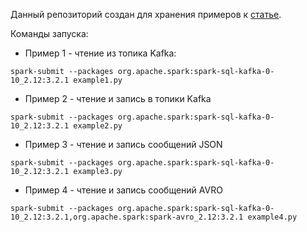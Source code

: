 Данный репозиторий создан для хранения примеров к [статье](https://github.com/dedkot01/article-pyspark-streaming-with-kafka/blob/main/ARTICLE.md).

Команды запуска:

* Пример 1 - чтение из топика Kafka:

```
spark-submit --packages org.apache.spark:spark-sql-kafka-0-10_2.12:3.2.1 example1.py
```

* Пример 2 - чтение и запись в топики Kafka

```
spark-submit --packages org.apache.spark:spark-sql-kafka-0-10_2.12:3.2.1 example2.py
```

* Пример 3 - чтение и запись сообщений JSON

```
spark-submit --packages org.apache.spark:spark-sql-kafka-0-10_2.12:3.2.1 example3.py
```

* Пример 4 - чтение и запись сообщений AVRO

```
spark-submit --packages org.apache.spark:spark-sql-kafka-0-10_2.12:3.2.1,org.apache.spark:spark-avro_2.12:3.2.1 example4.py
```
